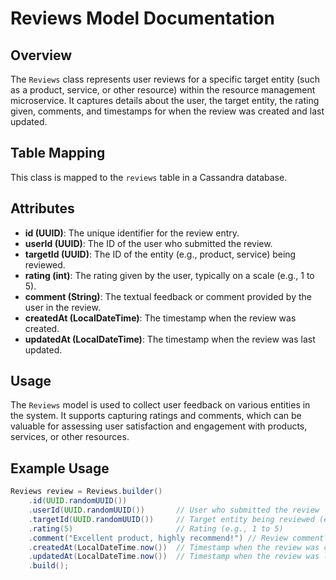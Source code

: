 # Reviews Model Documentation

## Overview
The `Reviews` class represents user reviews for a specific target entity (such as a product, service, or other resource) within the resource management microservice. It captures details about the user, the target entity, the rating given, comments, and timestamps for when the review was created and last updated.

## Table Mapping
This class is mapped to the `reviews` table in a Cassandra database.

## Attributes

- **id (UUID)**: The unique identifier for the review entry.
- **userId (UUID)**: The ID of the user who submitted the review.
- **targetId (UUID)**: The ID of the entity (e.g., product, service) being reviewed.
- **rating (int)**: The rating given by the user, typically on a scale (e.g., 1 to 5).
- **comment (String)**: The textual feedback or comment provided by the user in the review.
- **createdAt (LocalDateTime)**: The timestamp when the review was created.
- **updatedAt (LocalDateTime)**: The timestamp when the review was last updated.

## Usage
The `Reviews` model is used to collect user feedback on various entities in the system. It supports capturing ratings and comments, which can be valuable for assessing user satisfaction and engagement with products, services, or other resources.

## Example Usage
```java
Reviews review = Reviews.builder()
    .id(UUID.randomUUID())
    .userId(UUID.randomUUID())       // User who submitted the review
    .targetId(UUID.randomUUID())     // Target entity being reviewed (e.g., product ID)
    .rating(5)                       // Rating (e.g., 1 to 5)
    .comment("Excellent product, highly recommend!") // Review comment
    .createdAt(LocalDateTime.now())  // Timestamp when the review was created
    .updatedAt(LocalDateTime.now())  // Timestamp when the review was last updated
    .build();
